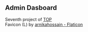 ## Admin Dasboard

Seventh project of [TOP](https://www.theodinproject.com/lessons/node-path-javascript-library)    
Favicon (L) by [arnikahossain - Flaticon](https://www.flaticon.com/free-icons/letter-l")